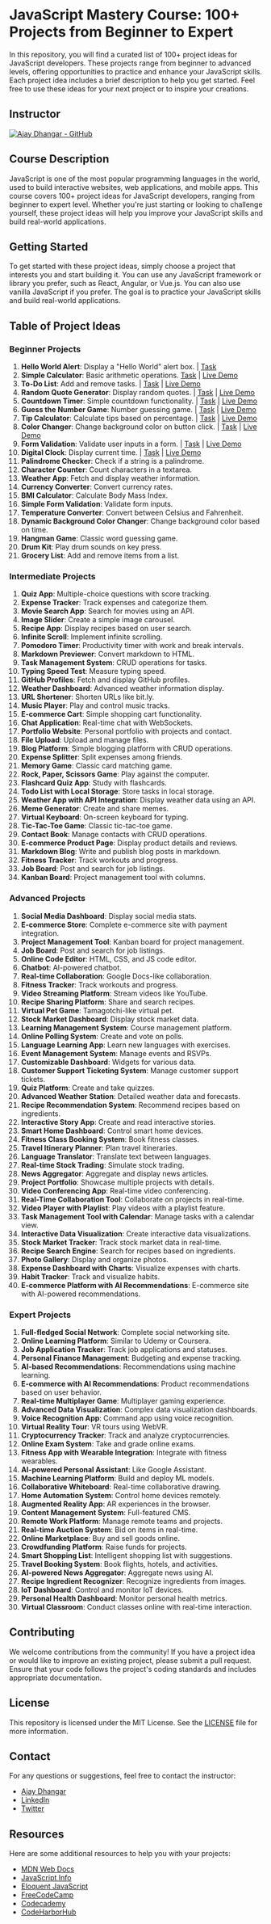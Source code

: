 # JavaScript Mastery Course: 100+ Projects from Beginner to Expert

In this repository, you will find a curated list of 100+ project ideas for JavaScript developers. These projects range from beginner to advanced levels, offering opportunities to practice and enhance your JavaScript skills. Each project idea includes a brief description to help you get started. Feel free to use these ideas for your next project or to inspire your creations.

## Instructor

  [![Ajay Dhangar - GitHub](https://img.shields.io/badge/Ajay%20Dhangar-GitHub-%2312100E?style=for-the-badge&logo=github&logoColor=white)](https://github.com/Ajay-Dhangar)


## Course Description

JavaScript is one of the most popular programming languages in the world, used to build interactive websites, web applications, and mobile apps. This course covers 100+ project ideas for JavaScript developers, ranging from beginner to expert level. Whether you're just starting or looking to challenge yourself, these project ideas will help you improve your JavaScript skills and build real-world applications.

## Getting Started

To get started with these project ideas, simply choose a project that interests you and start building it. You can use any JavaScript framework or library you prefer, such as React, Angular, or Vue.js. You can also use vanilla JavaScript if you prefer. The goal is to practice your JavaScript skills and build real-world applications.

## Table of Project Ideas

### Beginner Projects

1. **Hello World Alert**: Display a "Hello World" alert box. | [Task](./hello-world-alert/)
2. **Simple Calculator**: Basic arithmetic operations. [Task](./simple-calculator/) | [Live Demo](https://ajay-dhangar.github.io/javascript-mastery-course/simple-calculator/ajay-dhangar/)
3. **To-Do List**: Add and remove tasks. | [Task](./to-do-list/) | [Live Demo](https://ajay-dhangar.github.io/javascript-mastery-course/to-do-list/ajay-dhangar/)
4. **Random Quote Generator**: Display random quotes. | [Task](./random-quote-generator/) | [Live Demo](https://ajay-dhangar.github.io/javascript-mastery-course/random-quote-generator/ajay-dhangar/)
5. **Countdown Timer**: Simple countdown functionality. | [Task](./countdown-timer/) | [Live Demo](https://ajay-dhangar.github.io/javascript-mastery-course/countdown-timer/ajay-dhangar/)
6. **Guess the Number Game**: Number guessing game. | [Task](./guess-the-number-game/) | [Live Demo](https://ajay-dhangar.github.io/javascript-mastery-course/guess-the-number-game/ajay-dhangar/)
7. **Tip Calculator**: Calculate tips based on percentage. | [Task](./tip-calculator/) | [Live Demo](https://ajay-dhangar.github.io/javascript-mastery-course/tip-calculator/ajay-dhangar/)
8. **Color Changer**: Change background color on button click. | [Task](./color-changer/) | [Live Demo](https://ajay-dhangar.github.io/javascript-mastery-course/color-changer/ajay-dhangar/)
9. **Form Validation**: Validate user inputs in a form. | [Task](./form-validation/) | [Live Demo](https://ajay-dhangar.github.io/javascript-mastery-course/form-validation/ajay-dhangar/)
10. **Digital Clock**: Display current time. | [Task](./digital-clock/) | [Live Demo](https://ajay-dhangar.github.io/javascript-mastery-course/digital-clock/ajay-dhangar/)
11. **Palindrome Checker**: Check if a string is a palindrome.
12. **Character Counter**: Count characters in a textarea.
13. **Weather App**: Fetch and display weather information.
14. **Currency Converter**: Convert currency rates.
15. **BMI Calculator**: Calculate Body Mass Index.
16. **Simple Form Validation**: Validate form inputs.
17. **Temperature Converter**: Convert between Celsius and Fahrenheit.
18. **Dynamic Background Color Changer**: Change background color based on time.
19. **Hangman Game**: Classic word guessing game.
20. **Drum Kit**: Play drum sounds on key press.
21. **Grocery List**: Add and remove items from a list.

### Intermediate Projects

1. **Quiz App**: Multiple-choice questions with score tracking.
2. **Expense Tracker**: Track expenses and categorize them.
3. **Movie Search App**: Search for movies using an API.
4. **Image Slider**: Create a simple image carousel.
5. **Recipe App**: Display recipes based on user search.
6. **Infinite Scroll**: Implement infinite scrolling.
7. **Pomodoro Timer**: Productivity timer with work and break intervals.
8. **Markdown Previewer**: Convert markdown to HTML.
9. **Task Management System**: CRUD operations for tasks.
10. **Typing Speed Test**: Measure typing speed.
11. **GitHub Profiles**: Fetch and display GitHub profiles.
12. **Weather Dashboard**: Advanced weather information display.
13. **URL Shortener**: Shorten URLs like bit.ly.
14. **Music Player**: Play and control music tracks.
15. **E-commerce Cart**: Simple shopping cart functionality.
16. **Chat Application**: Real-time chat with WebSockets.
17. **Portfolio Website**: Personal portfolio with projects and contact.
18. **File Upload**: Upload and manage files.
19. **Blog Platform**: Simple blogging platform with CRUD operations.
20. **Expense Splitter**: Split expenses among friends.
21. **Memory Game**: Classic card matching game.
22. **Rock, Paper, Scissors Game**: Play against the computer.
23. **Flashcard Quiz App**: Study with flashcards.
24. **Todo List with Local Storage**: Store tasks in local storage.
25. **Weather App with API Integration**: Display weather data using an API.
26. **Meme Generator**: Create and share memes.
27. **Virtual Keyboard**: On-screen keyboard for typing.
28. **Tic-Tac-Toe Game**: Classic tic-tac-toe game.
29. **Contact Book**: Manage contacts with CRUD operations.
30. **E-commerce Product Page**: Display product details and reviews.
31. **Markdown Blog**: Write and publish blog posts in markdown.
32. **Fitness Tracker**: Track workouts and progress.
33. **Job Board**: Post and search for job listings.
34. **Kanban Board**: Project management tool with columns.

### Advanced Projects

1. **Social Media Dashboard**: Display social media stats.
2. **E-commerce Store**: Complete e-commerce site with payment integration.
3. **Project Management Tool**: Kanban board for project management.
4. **Job Board**: Post and search for job listings.
5. **Online Code Editor**: HTML, CSS, and JS code editor.
6. **Chatbot**: AI-powered chatbot.
7. **Real-time Collaboration**: Google Docs-like collaboration.
8. **Fitness Tracker**: Track workouts and progress.
9. **Video Streaming Platform**: Stream videos like YouTube.
10. **Recipe Sharing Platform**: Share and search recipes.
11. **Virtual Pet Game**: Tamagotchi-like virtual pet.
12. **Stock Market Dashboard**: Display stock market data.
13. **Learning Management System**: Course management platform.
14. **Online Polling System**: Create and vote on polls.
15. **Language Learning App**: Learn new languages with exercises.
16. **Event Management System**: Manage events and RSVPs.
17. **Customizable Dashboard**: Widgets for various data.
18. **Customer Support Ticketing System**: Manage customer support tickets.
19. **Quiz Platform**: Create and take quizzes.
20. **Advanced Weather Station**: Detailed weather data and forecasts.
21. **Recipe Recommendation System**: Recommend recipes based on ingredients.
22. **Interactive Story App**: Create and read interactive stories.
23. **Smart Home Dashboard**: Control smart home devices.
24. **Fitness Class Booking System**: Book fitness classes.
25. **Travel Itinerary Planner**: Plan travel itineraries.
26. **Language Translator**: Translate text between languages.
27. **Real-time Stock Trading**: Simulate stock trading.
28. **News Aggregator**: Aggregate and display news articles.
29. **Project Portfolio**: Showcase multiple projects with details.
30. **Video Conferencing App**: Real-time video conferencing.
31. **Real-Time Collaboration Tool**: Collaborate on projects in real-time.
32. **Video Player with Playlist**: Play videos with a playlist feature.
33. **Task Management Tool with Calendar**: Manage tasks with a calendar view.
34. **Interactive Data Visualization**: Create interactive data visualizations.
35. **Stock Market Tracker**: Track stock market data in real-time.
36. **Recipe Search Engine**: Search for recipes based on ingredients.
37. **Photo Gallery**: Display and organize photos.
38. **Expense Dashboard with Charts**: Visualize expenses with charts.
39. **Habit Tracker**: Track and visualize habits.
40. **E-commerce Platform with AI Recommendations**: E-commerce site with AI-powered recommendations.

### Expert Projects

1. **Full-fledged Social Network**: Complete social networking site.
2. **Online Learning Platform**: Similar to Udemy or Coursera.
3. **Job Application Tracker**: Track job applications and statuses.
4. **Personal Finance Management**: Budgeting and expense tracking.
5. **AI-based Recommendations**: Recommendations using machine learning.
6. **E-commerce with AI Recommendations**: Product recommendations based on user behavior.
7. **Real-time Multiplayer Game**: Multiplayer gaming experience.
8. **Advanced Data Visualization**: Complex data visualization dashboards.
9. **Voice Recognition App**: Command app using voice recognition.
10. **Virtual Reality Tour**: VR tours using WebVR.
11. **Cryptocurrency Tracker**: Track and analyze cryptocurrencies.
12. **Online Exam System**: Take and grade online exams.
13. **Fitness App with Wearable Integration**: Integrate with fitness wearables.
14. **AI-powered Personal Assistant**: Like Google Assistant.
15. **Machine Learning Platform**: Build and deploy ML models.
16. **Collaborative Whiteboard**: Real-time collaborative drawing.
17. **Home Automation System**: Control home devices remotely.
18. **Augmented Reality App**: AR experiences in the browser.
19. **Content Management System**: Full-featured CMS.
20. **Remote Work Platform**: Manage remote teams and projects.
21. **Real-time Auction System**: Bid on items in real-time.
22. **Online Marketplace**: Buy and sell goods online.
23. **Crowdfunding Platform**: Raise funds for projects.
24. **Smart Shopping List**: Intelligent shopping list with suggestions.
25. **Travel Booking System**: Book flights, hotels, and activities.
26. **AI-powered News Aggregator**: Aggregate news using AI.
27. **Recipe Ingredient Recognizer**: Recognize ingredients from images.
28. **IoT Dashboard**: Control and monitor IoT devices.
29. **Personal Health Dashboard**: Monitor personal health metrics.
30. **Virtual Classroom**: Conduct classes online with real-time interaction.

## Contributing

We welcome contributions from the community! If you have a project idea or would like to improve an existing project, please submit a pull request. Ensure that your code follows the project's coding standards and includes appropriate documentation.

## License

This repository is licensed under the MIT License. See the [LICENSE](LICENSE) file for more information.

## Contact

For any questions or suggestions, feel free to contact the instructor:

- [Ajay Dhangar](https://github.com/Ajay-Dhangar)
- [LinkedIn](https://www.linkedin.com/in/ajay-dhangar/)
- [Twitter](https://x.com/CodesWithAjay)

## Resources

Here are some additional resources to help you with your projects:

- [MDN Web Docs](https://developer.mozilla.org/en-US/)
- [JavaScript Info](https://javascript.info/)
- [Eloquent JavaScript](https://eloquentjavascript.net/)
- [FreeCodeCamp](https://www.freecodecamp.org/)
- [Codecademy](https://www.codecademy.com/learn/introduction-to-javascript)
- [CodeHarborHub](https://codeharborhub.github.io/docs/category/javascript/)
